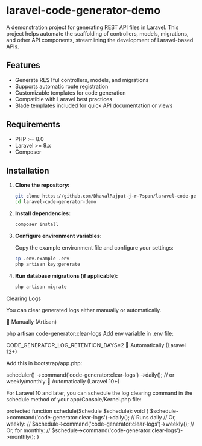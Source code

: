 # laravel-code-generator-demo

A demonstration project for generating REST API files in Laravel. This project helps automate the scaffolding of controllers, models, migrations, and other API components, streamlining the development of Laravel-based APIs.

## Features

*   Generate RESTful controllers, models, and migrations
*   Supports automatic route registration
*   Customizable templates for code generation
*   Compatible with Laravel best practices
*   Blade templates included for quick API documentation or views

## Requirements

*   PHP >= 8.0
*   Laravel >= 9.x
*   Composer

## Installation

1.  **Clone the repository:**

    ```bash
    git clone https://github.com/DhavalRajput-j-r-7span/laravel-code-generator-demo.git
    cd laravel-code-generator-demo
    ```

2.  **Install dependencies:**

    ```bash
    composer install
    ```

3.  **Configure environment variables:**

    Copy the example environment file and configure your settings:

    ```bash
    cp .env.example .env
    php artisan key:generate
    ```

4.  **Run database migrations (if applicable):**

    ```bash
    php artisan migrate
    ```

Clearing Logs

You can clear generated logs either manually or automatically.

🔹 Manually (Artisan)

php artisan code-generator:clear-logs
Add env variable in .env file:

CODE_GENERATOR_LOG_RETENTION_DAYS=2
🔹 Automatically (Laravel 12+)

Add this in bootstrap/app.php:

scheduler()
    ->command('code-generator:clear-logs')
    ->daily(); // or weekly/monthly
🔹 Automatically (Laravel 10+)

For Laravel 10 and later, you can schedule the log clearing command in the schedule method of your app/Console/Kernel.php file:

protected function schedule(Schedule $schedule): void
{
    $schedule->command('code-generator:clear-logs')->daily(); // Runs daily
    // Or, weekly:
    // $schedule->command('code-generator:clear-logs')->weekly();
    // Or, for monthly:
    // $schedule->command('code-generator:clear-logs')->monthly();
}
